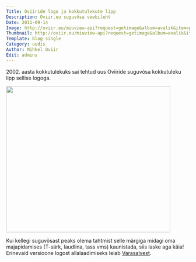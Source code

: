 ```yaml
---
Title: Oviiride logo ja kokkutulekute lipp
Description: Oviir.eu suguvõsa veebileht
Date: 2011-09-14
Image: http://oviir.eu/miuview-api?request=getimage&album=avalik&item=p9170006.jpg&size=600&mode=longest
Thumbnail: http://oviir.eu/miuview-api?request=getimage&album=avalik&item=p9170006.jpg&size=600&mode=square
Template: blog-single
Category: uudis
Author: Mihkel Oviir
Edit: admins
---
```


2002\. aasta kokkutulekuks sai tehtud uus Oviiride suguvõsa kokkutuleku lipp sellise logoga.

<img alt="" src="http://oviir.eu/miuview-api?request=getimage&album=wp-pildid-sisusse&item=o-logo-white.png&size=450&mode=longest" title="Logo" class="alignnone" width="450" height="400" />

Kui kellegi suguvõsast peaks olema tahtmist selle märgiga midagi oma majapidamises (T-särk, laudlina, tass vms) kaunistada, siis laske aga käia! Erinevaid versioone logost allalaadimiseks leiab <a href="/varasalv/logo" title="Varasalv">Varasalvest</a>.
